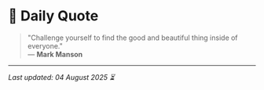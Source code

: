 # 📜 Daily Quote

> "Challenge yourself to find the good and beautiful thing inside of everyone."  
> — **Mark Manson**

---

_Last updated: 04 August 2025 ⏳_
